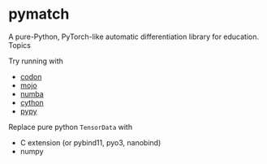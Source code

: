 # pymatch

A pure-Python, PyTorch-like automatic differentiation library for education. Topics

Try running with

- [codon](https://github.com/exaloop/codon)
- [mojo](https://github.com/modularml/mojo)
- [numba](https://github.com/numba/numba)
- [cython](https://github.com/cython/cython)
- [pypy](https://www.pypy.org/)

Replace pure python `TensorData` with

- C extension (or pybind11, pyo3, nanobind)
- numpy

